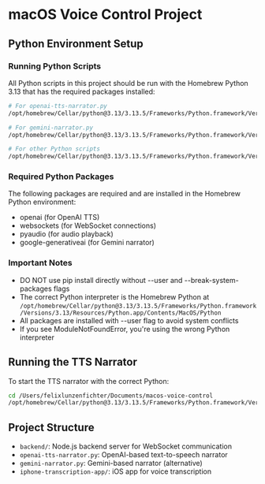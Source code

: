# macOS Voice Control Project

## Python Environment Setup

### Running Python Scripts
All Python scripts in this project should be run with the Homebrew Python 3.13 that has the required packages installed:

```bash
# For openai-tts-narrator.py
/opt/homebrew/Cellar/python@3.13/3.13.5/Frameworks/Python.framework/Versions/3.13/Resources/Python.app/Contents/MacOS/Python openai-tts-narrator.py

# For gemini-narrator.py  
/opt/homebrew/Cellar/python@3.13/3.13.5/Frameworks/Python.framework/Versions/3.13/Resources/Python.app/Contents/MacOS/Python gemini-narrator.py

# For other Python scripts
/opt/homebrew/Cellar/python@3.13/3.13.5/Frameworks/Python.framework/Versions/3.13/Resources/Python.app/Contents/MacOS/Python <script_name>.py
```

### Required Python Packages
The following packages are required and are installed in the Homebrew Python environment:
- openai (for OpenAI TTS)
- websockets (for WebSocket connections)
- pyaudio (for audio playback)
- google-generativeai (for Gemini narrator)

### Important Notes
- DO NOT use pip install directly without --user and --break-system-packages flags
- The correct Python interpreter is the Homebrew Python at `/opt/homebrew/Cellar/python@3.13/3.13.5/Frameworks/Python.framework/Versions/3.13/Resources/Python.app/Contents/MacOS/Python`
- All packages are installed with --user flag to avoid system conflicts
- If you see ModuleNotFoundError, you're using the wrong Python interpreter

## Running the TTS Narrator
To start the TTS narrator with the correct Python:
```bash
cd /Users/felixlunzenfichter/Documents/macos-voice-control
/opt/homebrew/Cellar/python@3.13/3.13.5/Frameworks/Python.framework/Versions/3.13/Resources/Python.app/Contents/MacOS/Python openai-tts-narrator.py
```

## Project Structure
- `backend/`: Node.js backend server for WebSocket communication
- `openai-tts-narrator.py`: OpenAI-based text-to-speech narrator
- `gemini-narrator.py`: Gemini-based narrator (alternative)
- `iphone-transcription-app/`: iOS app for voice transcription